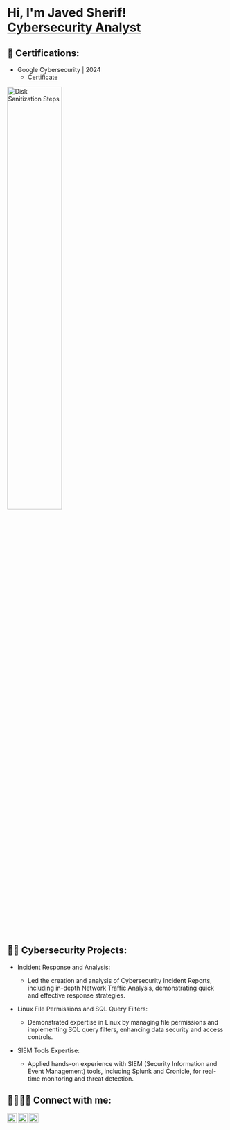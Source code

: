 <h1>Hi, I'm Javed Sherif! <br/> <a href="https://www.linkedin.com/in/cyberjs/">Cybersecurity Analyst</a>
  
<h2>🏅 Certifications:</h2>

- Google Cybersecurity | 2024
  - [Certificate](https://coursera.org/share/7399198350d61c5fd7bfcffeb6d3c6cb)
<img src="https://i.imgur.com/iSjysWK.png" hight = "50%" width = "50%" alt = "Disk Sanitization Steps"/>


<h2>👨‍💻 Cybersecurity Projects:</h2>

- Incident Response and Analysis:

  - Led the creation and analysis of Cybersecurity Incident Reports, including in-depth Network Traffic Analysis, demonstrating quick and effective response strategies.

- Linux File Permissions and SQL Query Filters:

  - Demonstrated expertise in Linux by managing file permissions and implementing SQL query filters, enhancing data security and access controls.

- SIEM Tools Expertise:

  - Applied hands-on experience with SIEM (Security Information and Event Management) tools, including Splunk and Cronicle, for real-time monitoring and threat detection.
  

  
<h2>🫱🏽‍🫲🏿 Connect with me:</h2>


[<img align="left" alt="CyberSherif | LinkedIn" width="22px" src="https://cdn.jsdelivr.net/npm/simple-icons@v3/icons/linkedin.svg" />][linkedin]
[<img align="left" alt="CyberSherif | Website" width="22px" src="https://icons.iconarchive.com/icons/simpleicons-team/simple/256/credly-icon.png" />][Credly]
[<img align="left" alt="CyberSherif | LinkedIn" width="22px" src="https://icons.iconarchive.com/icons/simpleicons-team/simple/256/tryhackme-icon.png" />][TryHackMe]


[linkedin]: https://linkedin.com/in/cyberjs
[Credly]: https://www.credly.com/badges/5468b2bd-001d-4cee-8b02-35cc7c964a49/public_url/
[TryHackMe]: https://tryhackme.com/r/badges

<!--
**CyberSherif/CyberSherif** is a ✨ _special_ ✨ repository because its `README.md` (this file) appears on your GitHub profile.

